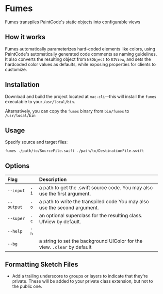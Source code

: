 # Fumes

Fumes transpiles PaintCode's static objects into configurable views

## How it works

Fumes automatically parameterizes hard-coded elements like colors, using PaintCode's automatically generated code comments as naming guidelines. It also converts the resulting object from `NSObject` to `UIView`, and sets the hardcoded color values as defaults, while exposing properties for clients to customize.

## Installation

Download and build the project located at `mac-cli`--this will install the `fumes` executable to your `/usr/local/bin`.

Alternatively, you can copy the `fumes` binary from `bin/fumes` to `/usr/local/bin`

## Usage

Specify source and target files:

`fumes ./path/to/SourceFile.swift ./path/to/DestinationFile.swift`

## Options


| Flag    |       | Description |
|:----------|:--------|:-------|
| `--input`	| `-i`   |	a path to get the .swift source code. You may also use the first argument.  |
| `--output`| `-o`	 |  a path to write the transpiled code You may also use the second argument.  |
| `--super`	|  `-c`  |	an optional superclass for the resulting class. UIView by default.  |
| `--help`	|  `-h`  |	                |
| `--bg`  |  | a string to set the background UIColor for the view. `.clear` by default |


## Formatting Sketch Files

- Add a trailing underscore to groups or layers to indicate that they're private. These will be added to your private class extension, but not to the public one.
